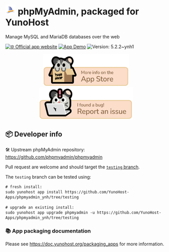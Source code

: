 <!--
N.B.: This README was automatically generated by <https://github.com/YunoHost/apps_tools/blob/main/readme_generator>
It shall NOT be edited by hand.
-->

<h1>
  <img src="https://raw.githubusercontent.com/YunoHost/apps/master/logos/phpmyadmin.png" width="32px" alt="Logo of phpMyAdmin">
  phpMyAdmin, packaged for YunoHost
</h1>

Manage MySQL and MariaDB databases over the web

[![🌐 Official app website](https://img.shields.io/badge/Official_app_website-darkgreen?style=for-the-badge)](http://www.phpmyadmin.net)
[![App Demo](https://img.shields.io/badge/App_Demo-blue?style=for-the-badge)](https://demo.phpmyadmin.net/master-config)
![Version: 5.2.2~ynh1](https://img.shields.io/badge/Version-5.2.2~ynh1-rgba(0,150,0,1)?style=for-the-badge)

<div align="center">
<a href="https://apps.yunohost.org/app/phpmyadmin"><img height="100px" src="https://github.com/YunoHost/yunohost-artwork/raw/refs/heads/main/badges/neopossum-badges/badge_more_info_on_the_appstore.svg"/></a>
<a href="https://github.com/YunoHost-Apps/phpmyadmin_ynh/issues"><img height="100px" src="https://github.com/YunoHost/yunohost-artwork/raw/refs/heads/main/badges/neopossum-badges/badge_report_an_issue.svg"/></a>
</div>

## 📦 Developer info

🛠️ Upstream phpMyAdmin repository: <https://github.com/phpmyadmin/phpmyadmin>

Pull request are welcome and should target the [`testing` branch](https://github.com/YunoHost-Apps/phpmyadmin_ynh/tree/testing).

The `testing` branch can be tested using:
```
# fresh install:
sudo yunohost app install https://github.com/YunoHost-Apps/phpmyadmin_ynh/tree/testing

# upgrade an existing install:
sudo yunohost app upgrade phpmyadmin -u https://github.com/YunoHost-Apps/phpmyadmin_ynh/tree/testing
```

### 📚 App packaging documentation

Please see <https://doc.yunohost.org/packaging_apps> for more information.